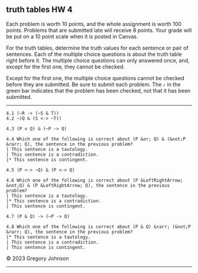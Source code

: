 ## truth tables HW 4


Each problem is worth 10 points, and the whole assignment is worth 100 points. Problems that are submitted late will receive 8 points. Your grade will be put on a 10 point scale when it is posted in Canvas.  

For the truth tables, determine the truth values for each sentence or pair of sentences. Each of the multiple choice questions is about the truth table right before it. The multiple choice questions can only answered once, and, except for the first one, they cannot be checked.

Except for the first one, the multiple choice questions cannot be checked before they are submitted. Be sure to submit each problem. The `✓` in the green bar indicates that the problem has been checked, not that it has been submitted.

---

~~~{.TruthTable .Simple system="magnusSL" options="nocounterexample" points="20" late-credit="16"}
4.1 (~R -> (~S & T))
4.2 ~(Q & (S <-> ~T))
~~~


~~~{.TruthTable .Simple system="magnusSL" options="nocounterexample" points="10" late-credit="8"}
4.3 (P v Q) & (~P -> Q)
~~~

~~~{.QualitativeProblem .MultipleChoice options="check" points="10" late-credit="8"}
4.4 Which one of the following is correct about (P &or; Q) & (&not;P &rarr; Q), the sentence in the previous problem?
| This sentence is a tautology.
| This sentence is a contradiction.
|* This sentence is contingent.
~~~


~~~{.TruthTable .Simple system="magnusSL" options="nocounterexample" points="10" late-credit="8"}
4.5 (P <-> ~Q) & (P <-> Q)
~~~

~~~{.QualitativeProblem .MultipleChoice options="exam" points="10" late-credit="8"}
4.6 Which one of the following is correct about (P &LeftRightArrow; &not;Q) & (P &LeftRightArrow; Q), the sentence in the previous problem?
| This sentence is a tautology.
|* This sentence is a contradiction.
| This sentence is contingent.
~~~


~~~{.TruthTable .Simple system="magnusSL" options="nocounterexample" points="10" late-credit="8"}
4.7 (P & Q) -> (~P -> Q)
~~~

~~~{.QualitativeProblem .MultipleChoice options="exam" points="10" late-credit="8"}
4.8 Which one of the following is correct about (P & Q) &rarr; (&not;P &rarr; Q), the sentence in the previous problem?
|* This sentence is a tautology.
| This sentence is a contradiction.
| This sentence is contingent.
~~~


&copy; 2023 Gregory Johnson 

---